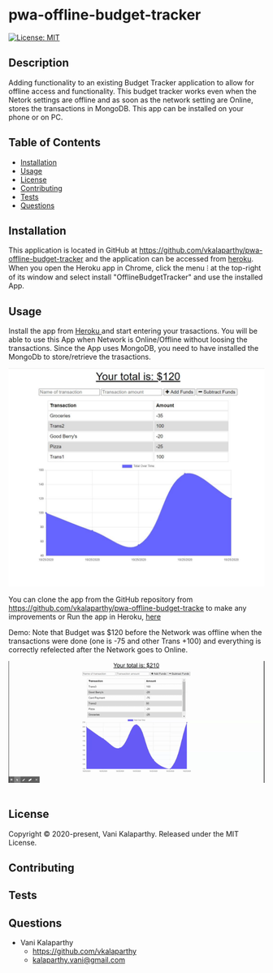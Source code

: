 # pwa-offline-budget-tracker
[![License: MIT](https://img.shields.io/badge/License-MIT-yellow.svg)](https://opensource.org/licenses/MIT)

## Description
Adding functionality to an existing Budget Tracker application to allow for offline access and functionality.  This budget tracker works even when the Netork settings are offline and as soon as the network setting are Online, stores the transactions in MongoDB. This app can be installed  on your phone or on PC.


## Table of Contents
* [Installation](#installation)
* [Usage](#usage)
* [License](#license)
* [Contributing](#contributing)
* [Tests](#tests)
* [Questions](#questions)

## Installation
This application is located in GitHub at https://github.com/vkalaparthy/pwa-offline-budget-tracker and the application can be accessed from [heroku](https://vk-progressive-budget.herokuapp.com/).  When you open the Heroku app in Chrome, click the menu ⁝ at the top-right of its window and select install "OfflineBudgetTracker" and use the installed App.

## Usage
Install the app from [Heroku ](https://vk-progressive-budget.herokuapp.com/)  and start entering your trasactions.  You will be able to use this App when Network is Online/Offline without loosing the transactions.  Since the App uses MongoDB, you need to have installed the MongoDb to store/retrieve the trasactions. 

![firstPage](./images/pbCapture.JPG)  

You can clone the app from the GitHub repository from https://github.com/vkalaparthy/pwa-offline-budget-tracke to make any improvements or Run the app in Heroku, [here](https://vk-progressive-budget.herokuapp.com/)    
  
  
Demo: Note that Budget was $120 before the Network was offline when the transactions were done (one is -75 and other Trans +100)  and everything is correctly refelected after the Network goes to Online.

![demo](./images/BudgetTracker.gif) 
## License
Copyright © 2020-present, Vani Kalaparthy. Released under the MIT License.
## Contributing
## Tests

## Questions
* Vani Kalaparthy
  * https://github.com/vkalaparthy
  * kalaparthy.vani@gmail.com
